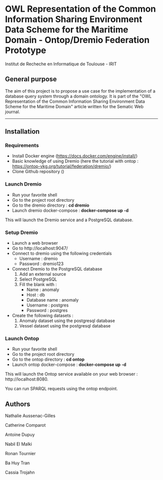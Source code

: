 # OWL Representation of the Common Information Sharing Environment Data Scheme for the Maritime Domain - Ontop/Dremio Federation Prototype

Institut de Recheche en Informatique de Toulouse - IRIT

## General purpose

The aim of this project is to propose a use case for the implementation of a database query system through a domain ontology. It is part of the "OWL Representation of the Common Information Sharing Environment Data Scheme for the Maritime Domain" article written for the Sematic Web journal.

---

## Installation

### Requirements

- Install Docker engine (https://docs.docker.com/engine/install/)
- Basic knowledge of using Dremio (here the tutorial with ontop : https://ontop-vkg.org/tutorial/federation/dremio/)
- Clone Github repository ()

### Launch Dremio

- Run your favorite shell
- Go to the project root directory
- Go to the dremio directory : **cd dremio**
- Launch dremio docker-compose : **docker-compose up -d**

This will launch the Dremio service and a PostgreSQL database.

### Setup Dremio

- Launch a web browser
- Go to http://localhost:9047/
- Connect to dremio using the following credentials
    - Username : dremio
    - Password : dremio123
- Connect Dremio to the PostgreSQL database
    1. Add an external source
    2. Select PostgreSQL
    3. Fill the blank with :
        - Name : anomaly
        - Host : db
        - Database name : anomaly
        - Username : postgres
        - Password : postgres
- Create the following datasets :
    1. Anomaly dataset using the postgresql database
    2. Vessel dataset using the postgresql database

### Launch Ontop

- Run your favorite shell
- Go to the project root directory
- Go to the ontop directory : **cd ontop**
- Launch ontop docker-compose : **docker-compose up -d**

This will launch the Ontop service available on your web browser : http://localhost:8080.

You can run SPARQL requests using the ontop endpoint.

## Authors

Nathalie Aussenac-Gilles

Catherine Comparot

Antoine Dupuy

Nabil El Malki

Ronan Tournier

Ba Huy Tran

Cassia Trojahn
